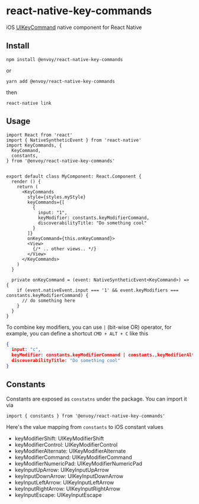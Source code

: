 # react-native-key-commands
iOS [UIKeyCommand](https://developer.apple.com/documentation/uikit/uikeycommand) native component for React Native

## Install

```
npm install @envoy/react-native-key-commands
```

or 

```
yarn add @envoy/react-native-key-commands
```

then

```
react-native link
```

## Usage

```JSX
import React from 'react'
import { NativeSyntheticEvent } from 'react-native'
import KeyCommands, {
  KeyCommand,
  constants,
} from '@envoy/react-native-key-commands'


export default class MyComponent: React.Component {
  render () {
    return (
      <KeyCommands
        style={styles.myStyle}
        keyCommands={[
          {
            input: "1",
            keyModifier: constants.keyModifierCommand,
            discoverabilityTitle: "Do something cool"
          }
        ]}
        onKeyCommand={this.onKeyCommand}>
        <View>
          {/* .. other views.. */}
        </View>
      </KeyCommands>
    )
  }
  
  private onKeyCommand = (event: NativeSyntheticEvent<KeyCommand>) => {
    if (event.nativeEvent.input === '1' && event.keyModifiers === constants.keyModifierCommand) {
      // do something here
    }
  }
}
```

To combine key modifiers, you can use `|` (bit-wise OR) operator, for example, you can define a shortcut `CMD + ALT + C` like this

```JSON
{
  input: "c",
  keyModifier: constants.keyModifierCommand | constants.,keyModifierAlternate
  discoverabilityTitle: "Do something cool"
}
```

## Constants

Constants are exposed as `constatns` under the package. You can import it via

```
import { constants } from '@envoy/react-native-key-commands'
```

Here's the value mapping from `constants` to iOS constant values

 - keyModifierShift: UIKeyModifierShift
 - keyModifierControl: UIKeyModifierControl
 - keyModifierAlternate: UIKeyModifierAlternate
 - keyModifierCommand: UIKeyModifierCommand
 - keyModifierNumericPad: UIKeyModifierNumericPad
 - keyInputUpArrow: UIKeyInputUpArrow
 - keyInputDownArrow: UIKeyInputDownArrow
 - keyInputLeftArrow: UIKeyInputLeftArrow
 - keyInputRightArrow: UIKeyInputRightArrow
 - keyInputEscape: UIKeyInputEscape
 
